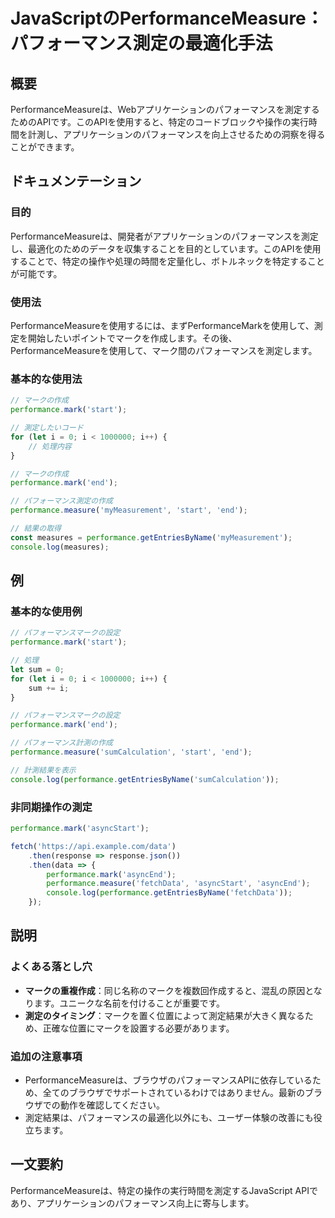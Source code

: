 <!--
Meta Description: # JavaScriptのPerformanceMeasure：パフォーマンス測定の最適化手法 ## 概要 PerformanceMeasureは、Webアプリケーションのパフォーマンスを測定するためのAPIです。このAPIを使用すると、特定のコードブロックや操作の実行時間を計測し、アプリケーション...
Meta Keywords: performance, mark, performancemeasureは, start, end
-->

# JavaScriptのPerformanceMeasure：パフォーマンス測定の最適化手法

## 概要
PerformanceMeasureは、Webアプリケーションのパフォーマンスを測定するためのAPIです。このAPIを使用すると、特定のコードブロックや操作の実行時間を計測し、アプリケーションのパフォーマンスを向上させるための洞察を得ることができます。

## ドキュメンテーション
### 目的
PerformanceMeasureは、開発者がアプリケーションのパフォーマンスを測定し、最適化のためのデータを収集することを目的としています。このAPIを使用することで、特定の操作や処理の時間を定量化し、ボトルネックを特定することが可能です。

### 使用法
PerformanceMeasureを使用するには、まずPerformanceMarkを使用して、測定を開始したいポイントでマークを作成します。その後、PerformanceMeasureを使用して、マーク間のパフォーマンスを測定します。

### 基本的な使用法
```javascript
// マークの作成
performance.mark('start');

// 測定したいコード
for (let i = 0; i < 1000000; i++) {
    // 処理内容
}

// マークの作成
performance.mark('end');

// パフォーマンス測定の作成
performance.measure('myMeasurement', 'start', 'end');

// 結果の取得
const measures = performance.getEntriesByName('myMeasurement');
console.log(measures);
```

## 例
### 基本的な使用例
```javascript
// パフォーマンスマークの設定
performance.mark('start');

// 処理
let sum = 0;
for (let i = 0; i < 1000000; i++) {
    sum += i;
}

// パフォーマンスマークの設定
performance.mark('end');

// パフォーマンス計測の作成
performance.measure('sumCalculation', 'start', 'end');

// 計測結果を表示
console.log(performance.getEntriesByName('sumCalculation'));
```

### 非同期操作の測定
```javascript
performance.mark('asyncStart');

fetch('https://api.example.com/data')
    .then(response => response.json())
    .then(data => {
        performance.mark('asyncEnd');
        performance.measure('fetchData', 'asyncStart', 'asyncEnd');
        console.log(performance.getEntriesByName('fetchData'));
    });
```

## 説明
### よくある落とし穴
- **マークの重複作成**：同じ名称のマークを複数回作成すると、混乱の原因となります。ユニークな名前を付けることが重要です。
- **測定のタイミング**：マークを置く位置によって測定結果が大きく異なるため、正確な位置にマークを設置する必要があります。

### 追加の注意事項
- PerformanceMeasureは、ブラウザのパフォーマンスAPIに依存しているため、全てのブラウザでサポートされているわけではありません。最新のブラウザでの動作を確認してください。
- 測定結果は、パフォーマンスの最適化以外にも、ユーザー体験の改善にも役立ちます。

## 一文要約
PerformanceMeasureは、特定の操作の実行時間を測定するJavaScript APIであり、アプリケーションのパフォーマンス向上に寄与します。